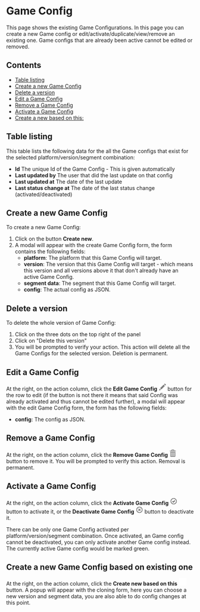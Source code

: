 # Game Config

This page shows the existing Game Configurations. In this page you can create a new Game config or
edit/activate/duplicate/view/remove an existing one. Game configs that are already been active cannot be edited or
removed.

## Contents
- [Table listing](#table-listing)
- [Create a new Game Config](#create-a-new-game-config)
- [Delete a version](#delete-a-version)
- [Edit a Game Config](#edit-a-game-config)
- [Remove a Game Config](#remove-a-game-config)
- [Activate a Game Config](#activate-a-game-config)
- [Create a new based on this:](#create-a-new-game-config-based-on-existing-one)

## Table listing

This table lists the following data for the all the Game configs that exist for the selected platform/version/segment
combination:

- **Id** The unique Id of the Game Config - This is given automatically
- **Last updated by** The user that did the last update on that config
- **Last updated at** The date of the last update
- **Last status change at** The date of the last status change (activated/deactivated)

## Create a new Game Config

To create a new Game Config:

1. Click on the button **Create new**.
2. A modal will appear with the create Game Config form, the form contains the following fields:
    - **platform**: The platform that this Game Config will target.
    - **version**: The version that this Game Config will target - which means this version and all versions above it that
      don't already have an active Game Config.
    - **segment data**: The segment that this Game Config will target.
    - **config**: The actual config as JSON.

## Delete a version

To delete the whole version of Game Config:
1. Click on the three dots on the top right of the panel
2. Click on "Delete this version"
3. You will be prompted to verify your action.
This action will delete all the Game Configs for the selected version. Deletion is permanent.
   
## Edit a Game Config

At the right, on the action column, click the **Edit Game
Config** ![pencil](https://github.com/azerion/gamedock-sdk/raw/master/docs/console/_images/pencil.png) button for the
row to edit (if the button is not there it means that said Config was already activated and thus cannot be edited
further), a modal will appear with the edit Game Config form, the form has the following fields:

- **config**: The config as JSON.

## Remove a Game Config

At the right, on the action column, click the **Remove Game
Config** ![trash](https://github.com/azerion/gamedock-sdk/raw/master/docs/console/_images/trash.png) button to remove
it. You will be prompted to verify this action. Removal is permanent.

## Activate a Game Config

At the right, on the action column, click the **Activate Game
Config** ![trash](https://github.com/azerion/gamedock-sdk/raw/master/docs/console/_images/ok-circle.png) button to
activate it, or the **Deactivate Game
Config** ![trash](https://github.com/azerion/gamedock-sdk/raw/master/docs/console/_images/remove-circle.png)
button to deactivate it.

There can be only one Game Config activated per platform/version/segment combination. Once activated, an Game config
cannot be deactivated, you can only activate another Game config instead. The currently active Game config would be marked
green.

## Create a new Game Config based on existing one

At the right, on the action column, click the **Create new based on
this** ![trash](https://github.com/azerion/gamedock-sdk/raw/master/docs/console/_images/duplicate.png) button. A popup
will appear with the cloning form, here you can choose a new version and segment data, you are also able to do config
changes at this point. 
